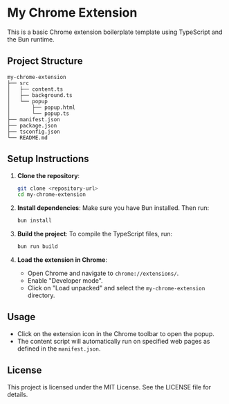 # My Chrome Extension

This is a basic Chrome extension boilerplate template using TypeScript and the Bun runtime.

## Project Structure

```
my-chrome-extension
├── src
│   ├── content.ts
│   ├── background.ts
│   └── popup
│       ├── popup.html
│       └── popup.ts
├── manifest.json
├── package.json
├── tsconfig.json
└── README.md
```

## Setup Instructions

1. **Clone the repository**:
   ```bash
   git clone <repository-url>
   cd my-chrome-extension
   ```

2. **Install dependencies**:
   Make sure you have Bun installed. Then run:
   ```bash
   bun install
   ```

3. **Build the project**:
   To compile the TypeScript files, run:
   ```bash
   bun run build
   ```

4. **Load the extension in Chrome**:
   - Open Chrome and navigate to `chrome://extensions/`.
   - Enable "Developer mode".
   - Click on "Load unpacked" and select the `my-chrome-extension` directory.

## Usage

- Click on the extension icon in the Chrome toolbar to open the popup.
- The content script will automatically run on specified web pages as defined in the `manifest.json`.

## License

This project is licensed under the MIT License. See the LICENSE file for details.